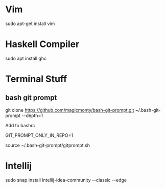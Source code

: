 Vim 
====
sudo apt-get install vim

Haskell Compiler
===============
sudo apt install ghc

Terminal Stuff
==============
bash git prompt
--------------
git clone https://github.com/magicmonty/bash-git-prompt.git ~/.bash-git-prompt --depth=1

Add to bashrc

GIT_PROMPT_ONLY_IN_REPO=1

source ~/.bash-git-prompt/gitprompt.sh

Intellij
========
sudo snap install intellij-idea-community --classic --edge
